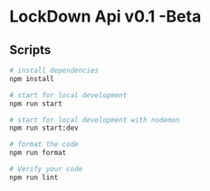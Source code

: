 # LockDown Api v0.1 -Beta

## Scripts

```bash
# install dependencies
npm install

# start for local development
npm run start

# start for local development with nodemon
npm run start:dev

# format the code
npm run format

# Verify your code
npm run lint
```
